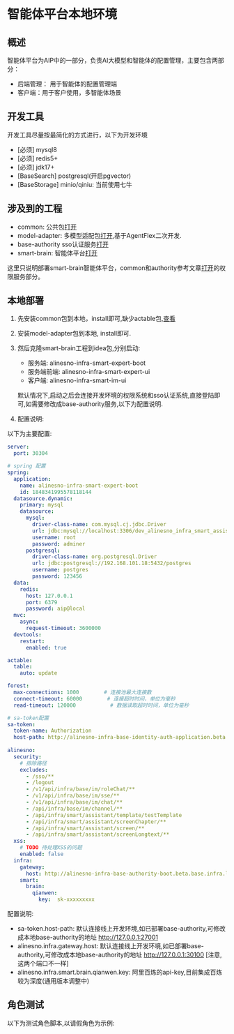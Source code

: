 # 智能体平台本地环境

## 概述

智能体平台为AIP中的一部分，负责AI大模型和智能体的配置管理，主要包含两部分：

- 后端管理： 用于智能体的配置管理端
- 客户端：用于客户使用，多智能体场景

## 开发工具

开发工具尽量按最简化的方式进行，以下为开发环境

- [必须] mysql8
- [必须] redis5+
- [必须] jdk17+
- [BaseSearch] postgresql(开启pgvector) 
- [BaseStorage] minio/qiniu: 当前使用七牛

## 涉及到的工程

- common: 公共包[打开](https://gitee.com/alinesno-infrastructure/alinesno-infra-common)
- model-adapter: 多模型适配包[打开](https://gitee.com/alinesno-infrastructure/alinesno-infra-smart-model-adapater.git),基于AgentFlex二次开发.
- base-authority sso认证服务[打开](https://gitee.com/alinesno-infrastructure/alinesno-infra-base-authority)
- smart-brain: 智能体平台[打开](https://gitee.com/alinesno-infrastructure/alinesno-infra-smart-brain)

这里只说明部署smart-brain智能体平台，common和authority参考文章[打开](http://portal.infra.linesno.com/operation/02_环境部署/01_服务器.html)的权限服务部分。

## 本地部署

1. 先安装common包到本地，install即可,缺少actable包,[查看](https://gitee.com/alinesno-infrastructure/alinesno-infra-common/issues/IBEK4W)
2. 安装model-adapter包到本地, install即可.

3. 然后克隆smart-brain工程到idea包,分别启动:
	- 服务端: alinesno-infra-smart-expert-boot
	- 服务端前端: alinesno-infra-smart-expert-ui
	- 客户端: alinesno-infra-smart-im-ui

   默认情况下,启动之后会连接开发环境的权限系统和sso认证系统,直接登陆即可,如需要修改成base-authority服务,以下为配置说明.

4. 配置说明:

以下为主要配置:

```yaml
server:
  port: 30304

# spring 配置
spring:
  application:
    name: alinesno-infra-smart-expert-boot
    id: 1848341995578118144
  datasource.dynamic:
    primary: mysql
    datasource:
      mysql:
        driver-class-name: com.mysql.cj.jdbc.Driver
        url: jdbc:mysql://localhost:3306/dev_alinesno_infra_smart_assistant_v100?characterEncoding=UTF-8&serverTimezone=GMT%2B8&allowMultiQueries=true
        username: root
        password: adminer
      postgresql:
        driver-class-name: org.postgresql.Driver
        url: jdbc:postgresql://192.168.101.18:5432/postgres
        username: postgres
        password: 123456
  data:
    redis:
      host: 127.0.0.1
      port: 6379
      password: aip@local
  mvc:
    async:
      request-timeout: 3600000
  devtools:
    restart:
      enabled: true

actable:
  table:
    auto: update

forest:
  max-connections: 1000        # 连接池最大连接数
  connect-timeout: 60000        # 连接超时时间，单位为毫秒
  read-timeout: 120000           # 数据读取超时时间，单位为毫秒

# sa-token配置
sa-token:
  token-name: Authorization
  host-path: http://alinesno-infra-base-identity-auth-application.beta.base.infra.linesno.com
  
alinesno:
  security:
    # 排除路径
    excludes:
      - /sso/**
      - /logout
      - /v1/api/infra/base/im/roleChat/**
      - /v1/api/infra/base/im/sse/**
      - /v1/api/infra/base/im/chat/**
      - /api/infra/base/im/channel/**
      - /api/infra/smart/assistant/template/testTemplate
      - /api/infra/smart/assistant/screenChapter/**
      - /api/infra/smart/assistant/screen/**
      - /api/infra/smart/assistant/screenLongtext/**
  xss:
    # TODO 待处理XSS的问题
    enabled: false
  infra:
    gateway:
      host: http://alinesno-infra-base-authority-boot.beta.base.infra.linesno.com 
    smart: 
      brain: 
        qianwen:
          key:  sk-xxxxxxxxx
```

配置说明:
- sa-token.host-path: 默认连接线上开发环境,如已部署base-authority,可修改成本地base-authority的地址 http://127.0.0.1:27001
- alinesno.infra.gateway.host: 默认连接线上开发环境,如已部署base-authority,可修改成本地base-authority的地址 http://127.0.0.1:30100 [注意,这两个端口不一样]
- alinesno.infra.smart.brain.qianwen.key: 阿里百炼的api-key,目前集成百炼较为深度(通用版本调整中)

## 角色测试

以下为测试角色脚本,以请假角色为示例:
  
